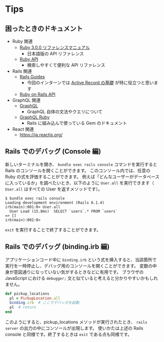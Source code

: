 # Tips

## 困ったときのドキュメント

- Ruby 関連
  - [Ruby 3.0.0 リファレンスマニュアル](https://docs.ruby-lang.org/ja/3.0.0/doc/index.html)
    - 日本語版の API リファレンス
  - [Ruby API](https://rubyapi.org/)
    - 検索しやすくて便利な API リファレンス
- Rails 関連
  - [Rails Guides](https://railsguides.jp/)
    - 今回のインターンでは [Active Record の基礎](https://railsguides.jp/active_record_basics.html) が特に役立つと思います
  - [Ruby on Rails API](https://api.rubyonrails.org/)
- GraphQL 関連
  - [GraphQL](https://graphql.org/learn/)
    - GraphQL 自体の文法やクエリについて
  - [GraphQL Ruby](https://graphql-ruby.org/)
    - Rails に組み込んで使っている Gem のドキュメント
- React 関連
  - https://ja.reactjs.org/

## Rails でのデバッグ (Console 編)

新しいターミナルを開き、 `bundle exec rails console` コマンドを実行すると Rails のコンソールを開くことができます。
このコンソール内では、任意の Ruby の式を評価することができます。
例えば「どんなユーザーがデータベースに入っているか」を調べたいとき、以下のように `User.all` を実行できます（ `User.all` はすべての User を返すメソッドです）。

```
$ bundle exec rails console
Loading development environment (Rails 6.1.4)
irb(main):001:0> User.all
  User Load (15.8ms)  SELECT `users`.* FROM `users`
=> []
irb(main):002:0>
```

`exit` を実行することで終了することができます。

## Rails でのデバッグ (binding.irb 編)

アプリケーションコード中に `binding.irb` という式を挿入すると、当該箇所で実行を一時停止し、デバッグ用のコンソールを開くことができます。
変数の中身が意図通りになっていない気がするときなどに有用です。
ブラウザの JavaScript における `debugger;` 文と似ていると考えると分かりやすいかもしれません。

```rb
def pickup_locations
  pl = PickupLocation.all
  binding.irb  # ここでデバッガを起動
  pl  # return
end
```

このようにすると、pickup_locations メソッドが実行されたとき、 `rails server` の出力の中にコンソールが出現します。
使いかたは上述の Rails console と同様です。終了するときは `exit` である点も同様です。
